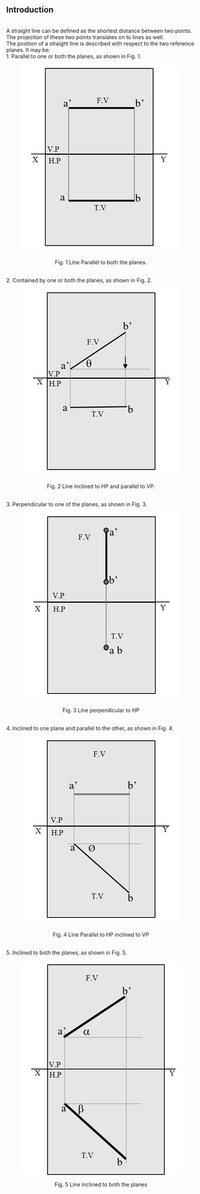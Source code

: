 ## Introduction

 <br>
 A straight line can be defined as the shortest distance between two points. The projection of these two points translates on to lines as well.
 
<br>
The position of a straight line is described with respect to the two reference planes. It may be:
<br>
1. Parallel to one or both the planes, as shown in Fig. 1.
<center>

![Alt text](images/1.png)

Fig. 1 Line Parallel to both the planes.

</center>
<br>
2. Contained by one or both the planes, as shown in Fig. 2. 
<center>

![Alt text](images/2.png)

Fig. 2 Line inclined to HP and parallel to VP.

</center>
<br>
3. Perpendicular to one of the planes, as shown in Fig. 3.
<center>

![Alt text](images/3.png)

Fig. 3 Line perpendicular to HP

</center>
<br>
4. Inclined to one plane and parallel to the other, as shown in Fig. 4.
<center>

![Alt text](images/4.png)

Fig. 4 Line Parallel to HP inclined to VP

</center>
<br>
5. Inclined to both the planes, as shown in Fig. 5.
<center>

![Alt text](images/5.png)

Fig. 5 Line inclined to both the planes

</center>
